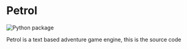 
# Petrol
    
![Python package](https://github.com/AUnicornWithNoLife/Petrol/workflows/Python%20package/badge.svg?branch=main)
    
Petrol is a text based adventure game engine, this is the source code
